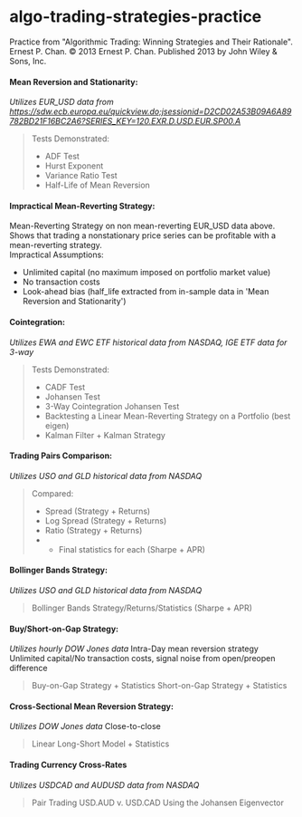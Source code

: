 # algo-trading-strategies-practice

Practice from "Algorithmic Trading: Winning Strategies and Their Rationale". Ernest P. Chan. © 2013 Ernest P. Chan. Published 2013 by John Wiley & Sons, Inc.

#### Mean Reversion and Stationarity:  
_Utilizes EUR_USD data from https://sdw.ecb.europa.eu/quickview.do;jsessionid=D2CD02A53B09A6A89782BD21F16BC2A6?SERIES_KEY=120.EXR.D.USD.EUR.SP00.A_
> Tests Demonstrated:
> - ADF Test
> - Hurst Exponent
> - Variance Ratio Test
> - Half-Life of Mean Reversion


  
#### Impractical Mean-Reverting Strategy:
Mean-Reverting Strategy on non mean-reverting EUR_USD data above. Shows that trading a nonstationary price series can be profitable with a mean-reverting strategy.  
Impractical Assumptions:
 - Unlimited capital (no maximum imposed on portfolio market value)
 - No transaction costs
 - Look-ahead bias (half_life extracted from in-sample data in 'Mean Reversion and Stationarity')

#### Cointegration:
_Utilizes EWA and EWC ETF historical data from NASDAQ, IGE ETF data for 3-way_
> Tests Demonstrated:
> - CADF Test
> - Johansen Test
> - 3-Way Cointegration Johansen Test
> - Backtesting a Linear Mean-Reverting Strategy on a Portfolio (best eigen)
> - Kalman Filter + Kalman Strategy


#### Trading Pairs Comparison:  
_Utilizes USO and GLD historical data from NASDAQ_
> Compared:
> - Spread (Strategy + Returns)
> - Log Spread (Strategy + Returns)
> - Ratio (Strategy + Returns)
> - + Final statistics for each (Sharpe + APR)


#### Bollinger Bands Strategy:  
_Utilizes USO and GLD historical data from NASDAQ_
> Bollinger Bands Strategy/Returns/Statistics (Sharpe + APR)


#### Buy/Short-on-Gap Strategy:
_Utilizes hourly DOW Jones data_
Intra-Day mean reversion strategy  
Unlimited capital/No transaction costs, signal noise from open/preopen difference
> Buy-on-Gap Strategy + Statistics
> Short-on-Gap Strategy + Statistics


#### Cross-Sectional Mean Reversion Strategy:
_Utilizes DOW Jones data_
Close-to-close
> Linear Long-Short Model + Statistics


#### Trading Currency Cross-Rates
_Utilizes USDCAD and AUDUSD data from NASDAQ_
> Pair Trading USD.AUD v. USD.CAD Using the Johansen Eigenvector
